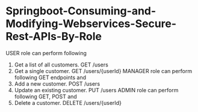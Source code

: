 # Springboot-Consuming-and-Modifying-Webservices-Secure-Rest-APIs-By-Role

USER role can perform following
  1. Get a list of all customers. GET /users
  2. Get a single customer. GET /users/{userId}
MANAGER role can perform following 
  GET endpoints and
  1. Add a new customer. POST /users
  2. Update an existing customer. PUT /users
ADMIN role can perform following
  GET, POST and 
  1. Delete a customer. DELETE /users/{userId}
